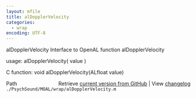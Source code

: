 ```yaml
---
layout: mfile
title: alDopplerVelocity
categories:
  - wrap
encoding: UTF-8
---
```


alDopplerVelocity  Interface to OpenAL function alDopplerVelocity

usage:  alDopplerVelocity( value )

C function:  void alDopplerVelocity(ALfloat value)


<div class="code_header" style="text-align:right;">
  <span style="float:left;">Path&nbsp;&nbsp;</span> <span class="counter">Retrieve <a href=
  "https://raw.github.com/Psychtoolbox-3/Psychtoolbox-3/beta/./PsychSound/MOAL/wrap/alDopplerVelocity.m">current version from GitHub</a> | View <a href=
  "https://github.com/Psychtoolbox-3/Psychtoolbox-3/commits/beta/./PsychSound/MOAL/wrap/alDopplerVelocity.m">changelog</a></span>
</div>
<div class="code">
  <code>./PsychSound/MOAL/wrap/alDopplerVelocity.m</code>
</div>
